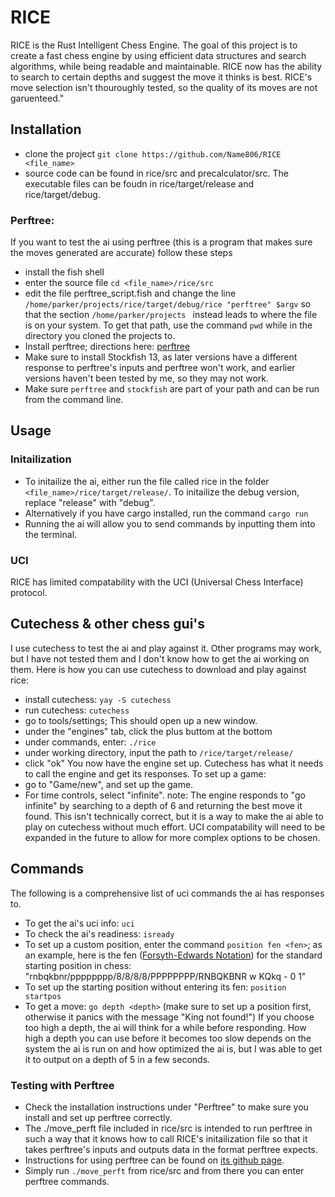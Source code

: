 # RICE
RICE is the Rust Intelligent Chess Engine. The goal of this project is to create a fast chess engine by using efficient data structures and search algorithms, while being readable and maintainable.  RICE now has the ability to search to certain depths and suggest the move it thinks is best. RICE's move selection isn't thouroughly tested, so the quality of its moves are not garuenteed."
## Installation
 * clone the project ``` git clone https://github.com/Name806/RICE <file_name> ```
 * source code can be found in rice/src and precalculator/src. The executable files can be foudn in rice/target/release and rice/target/debug.

### Perftree:
If you want to test the ai using perftree (this is a program that makes sure the moves generated are accurate) follow these steps
 * install the fish shell
 * enter the source file ``` cd <file_name>/rice/src ```
 * edit the file perftree_script.fish and change the line ``` /home/parker/projects/rice/target/debug/rice "perftree" $argv ``` so that the section ```/home/parker/projects ``` instead leads to where the file is on your system. To get that path, use the command ``` pwd ``` while in the directory you cloned the projects to.
 * Install perftree; directions here: [perftree](https://github.com/agausmann/perftree)
 * Make sure to install Stockfish 13, as later versions have a different response to perftree's inputs and perftree won't work, and earlier versions haven't been tested by me, so they may not work.
 * Make sure ```perftree``` and ```stockfish``` are part of your path and can be run from the command line.

## Usage
### Initailization
 * To initailize the ai, either run the file called rice in the folder ```<file_name>/rice/target/release/```. To initailize the debug version, replace "release" with "debug".
 * Alternatively if you have cargo installed, run the command ```cargo run```
 * Running the ai will allow you to send commands by inputting them into the terminal.
### UCI
RICE has limited compatability with the UCI (Universal Chess Interface) protocol. 
## Cutechess & other chess gui's
I use cutechess to test the ai and play against it. Other programs may work, but I have not tested them and I don't know how to get the ai working on them.
Here is how you can use cutechess to download and play against rice:
 * install cutechess: ```yay -S cutechess```
 * run cutechess: ```cutechess```
 * go to tools/settings; This should open up a new window.
 * under the "engines" tab, click the plus buttom at the bottom
 * under commands, enter: ```./rice```
 * under working directory, input the path to ```/rice/target/release/```
 * click "ok"
You now have the engine set up. Cutechess has what it needs to call the engine and get its responses. To set up a game: 
 * go to "Game/new", and set up the game. 
 * For time controls, select "infinite".
note: The engine responds to "go infinite" by searching to a depth of 6 and returning the best move it found. This isn't technically correct, but it is a way to make the ai able to play on cutechess without much effort. UCI compatability will need to be expanded in the future to allow for more complex options to be chosen.
## Commands
The following is a comprehensive list of uci commands the ai has responses to.
 * To get the ai's uci info: ```uci```
 * To check the ai's readiness: ```isready```
 * To set up a custom position, enter the command ```position fen <fen>```; as an example, here is the fen ([Forsyth-Edwards Notation](https://www.chess.com/terms/fen-chess)) for the standard starting position in chess: "rnbqkbnr/pppppppp/8/8/8/8/PPPPPPPP/RNBQKBNR w KQkq - 0 1"
 * To set up the starting position without entering its fen: ```position startpos```
 * To get a move: ```go depth <depth>``` (make sure to set up a position first, otherwise it panics with the message "King not found!") If you choose too high a depth, the ai will think for a while before responding. How high a depth you can use before it becomes too slow depends on the system the ai is run on and how optimized the ai is, but I was able to get it to output on a depth of 5 in a few seconds.

### Testing with Perftree
 * Check the installation instructions under "Perftree" to make sure you install and set up perftree correctly.
 * The ./move_perft file included in rice/src is intended to run perftree in such a way that it knows how to call RICE's initailization file so that it takes perftree's inputs and outputs data in the format perftree expects.
 * Instructions for using perftree can be found on [its github page](https://github.com/agausmann/perftree).
 * Simply run ```./move_perft``` from rice/src and from there you can enter perftree commands.
